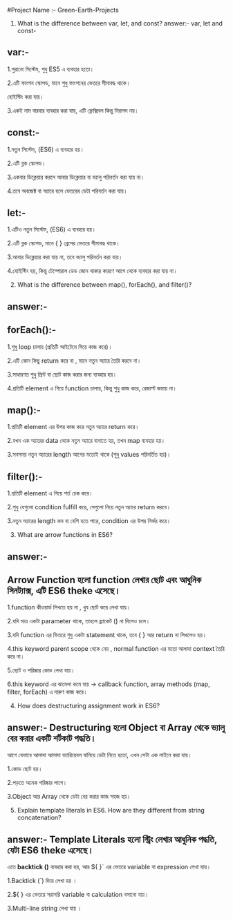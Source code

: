 #Project Name :- Green-Earth-Projects

1. What is the difference between var, let, and const?
answer:- var, let and const-
## var:-

1.পুরানো সিস্টেম, শুধু ES5 এ ব্যবহার হতো।

2.এটি ফাংশন স্কোপড, মানে শুধু ফাংশনের ভেতরে সীমাবদ্ধ থাকে।

হোইস্টিং করা যায়।

3.একই নাম বারবার ব্যবহার করা যায়, এটি ফ্লেক্সিবল কিন্তু নিরাপদ নয়।

## const:-

1.নতুন সিস্টেম, (ES6) এ ব্যবহার হয়।

2.এটি ব্লক স্কোপড।

3.একবার ডিক্লেয়ার করলে আবার ডিক্লেয়ার বা ভ্যালু পরিবর্তন করা যায় না।

4.তবে অবজেক্ট বা অ্যারে হলে ভেতরের ডেটা পরিবর্তন করা যায়।

## let:-

1.এটিও নতুন সিস্টেম, (ES6) এ ব্যবহার হয়।

2.এটি ব্লক স্কোপড, মানে { } ব্রেসের ভেতরে সীমাবদ্ধ থাকে।

3.আবার ডিক্লেয়ার করা যায় না, তবে ভ্যালু পরিবর্তন করা যায়।

4.হোইস্টিং হয়, কিন্তু টেম্পোরাল ডেড জোন থাকার কারণে আগে থেকে ব্যবহার করা যায় না।





2. What is the difference between map(), forEach(), and filter()?
## answer:-
## forEach():-
1.শুধু loop চালায় (প্রতিটি আইটেমে গিয়ে কাজ করে)।

2.এটি কোন কিছু return করে না , মানে নতুন অ্যারে তৈরি করবে না।

3.সাধারণত শুধু প্রিন্ট বা ছোট কাজ করার জন্য ব্যবহার হয়।

4.প্রতিটি element এ গিয়ে function চালায়, কিন্তু শুধু কাজ করে, রেজাল্ট জমায় না।

## map():-

1.প্রতিটি element এর উপর কাজ করে নতুন অ্যারে return করে।

2.যখন এক অ্যারের data থেকে নতুন অ্যারে বানাতে হয়, তখন map ব্যবহার হয়।

3.সবসময় নতুন অ্যারের length আগের মতোই থাকে (শুধু values পরিবর্তিত হয়)।


## filter():-

1.প্রতিটি element এ গিয়ে শর্ত চেক করে।

2.শুধু যেগুলো condition fulfill করে, সেগুলো নিয়ে নতুন অ্যারে return করবে।

3.নতুন অ্যারের length কম বা বেশি হতে পারে, condition এর উপর নির্ভর করে।





3. What are arrow functions in ES6?
## answer:-
## Arrow Function হলো function লেখার ছোট এবং আধুনিক সিনট্যাক্স, এটি ES6 theke এসেছে।

1.function কীওয়ার্ড লিখতে হয় না , খুব ছোট করে লেখা যায়।

2.যদি মাত্র একটা parameter থাকে, তাহলে ব্র্যাকেট () না দিলেও চলে।

3.যদি function এর ভিতরে শুধু একটা statement থাকে, তবে { } আর return না লিখলেও হয়।

4.this keyword parent scope থেকে নেয় , normal function এর মতো আলাদা context তৈরি করে না।

5.ছোট ও পরিষ্কার কোড লেখা যায়।

6.this keyword এর ঝামেলা কমে যায় → callback function, array methods (map, filter, forEach) এ দারুণ কাজ করে।



4. How does destructuring assignment work in ES6?
## answer:- Destructuring হলো Object বা Array থেকে ভ্যালু বের করার একটি শর্টকাট পদ্ধতি।
আগে যেভাবে আলাদা আলাদা ভ্যারিয়েবল বানিয়ে ডেটা নিতে হতো, এখন সেটা এক লাইনে করা যায়।

1.কোড ছোট হয়।

2.পড়তে অনেক পরিষ্কার লাগে।

3.Object আর Array থেকে ডেটা বের করার কাজ সহজ হয়।



5. Explain template literals in ES6. How are they different from string concatenation?
## answer:- Template Literals হলো স্ট্রিং লেখার আধুনিক পদ্ধতি, যেটা ES6 theke এসেছে।
এতে **backtick ()** ব্যবহার করা হয়, আর ${ }` এর ভেতরে variable বা expression লেখা যায়।

1.Backtick (`) দিয়ে লেখা হয় ।

2.${ } এর ভেতরে সরাসরি variable বা calculation বসানো যায়।

3.Multi-line string লেখা যায় ।